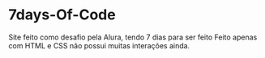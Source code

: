 # 7days-Of-Code
Site feito como desafio pela Alura, tendo 7 dias para ser feito
Feito apenas com HTML e CSS não possui muitas interações ainda.
